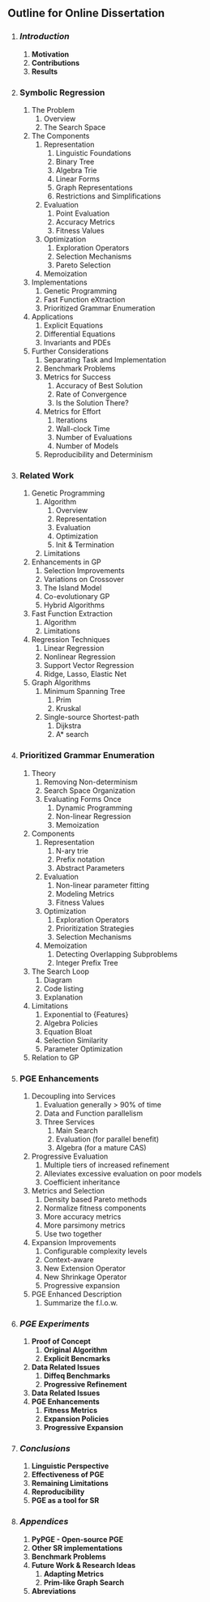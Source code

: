 Outline for Online Dissertation
-------------------------------


1. ### *Introduction*
    1. **Motivation**
    1. **Contributions**
    1. **Results**

1. ### Symbolic Regression
    1. The Problem
        1. Overview
        1. The Search Space
    1. The Components
        1. Representation
            1. Linguistic Foundations
            1. Binary Tree
            1. Algebra Trie
            1. Linear Forms
            1. Graph Representations
            1. Restrictions and Simplifications
        1. Evaluation
            1. Point Evaluation
            1. Accuracy Metrics
            1. Fitness Values
        1. Optimization
            1. Exploration Operators
            1. Selection Mechanisms
            1. Pareto Selection
        1. Memoization
    1. Implementations
        1. Genetic Programming
        1. Fast Function eXtraction
        1. Prioritized Grammar Enumeration
    1. Applications
        1. Explicit Equations
        1. Differential Equations
        1. Invariants and PDEs
    1. Further Considerations
        1. Separating Task and Implementation
        1. Benchmark Problems
        1. Metrics for Success
            1. Accuracy of Best Solution
            1. Rate of Convergence
            1. Is the Solution There?
        1. Metrics for Effort
            1. Iterations
            1. Wall-clock Time
            1. Number of Evaluations
            1. Number of Models
        1. Reproducibility and Determinism

1. ### Related Work
    1. Genetic Programming 
        1. Algorithm 
            1. Overview
            1. Representation
            1. Evaluation
            1. Optimization
            1. Init & Termination
        1. Limitations
    1. Enhancements in GP
        1. Selection Improvements
        1. Variations on Crossover
        1. The Island Model
        1. Co-evolutionary GP
        1. Hybrid Algorithms
    1. Fast Function Extraction
        1. Algorithm
        1. Limitations
    1. Regression Techniques
        1. Linear Regression
        1. Nonlinear Regression
        1. Support Vector Regression
        1. Ridge, Lasso, Elastic Net
    1. Graph Algorithms
        1. Minimum Spanning Tree
            1. Prim
            1. Kruskal
        1. Single-source Shortest-path
            1. Dijkstra
            1. A\* search

1. ### Prioritized Grammar Enumeration
    1. Theory
        1. Removing Non-determinism
        1. Search Space Organization
        1. Evaluating Forms Once
            1. Dynamic Programming
            1. Non-linear Regression
            1. Memoization
    1. Components
        1. Representation
            1. N-ary trie
            1. Prefix notation
            1. Abstract Parameters
        1. Evaluation
            1. Non-linear parameter fitting
            1. Modeling Metrics
            1. Fitness Values
        1. Optimization
            1. Exploration Operators
            1. Prioritization Strategies
            1. Selection Mechanisms
        1. Memoization
            1. Detecting Overlapping Subproblems
            1. Integer Prefix Tree
    1. The Search Loop
        1. Diagram
        1. Code listing
        1. Explanation
    1. Limitations
        1. Exponential to {Features}
        1. Algebra Policies
        1. Equation Bloat
        1. Selection Similarity
        1. Parameter Optimization
    1. Relation to GP

1. ### PGE Enhancements
    1. Decoupling into Services 
        1. Evaluation generally > 90% of time
        1. Data and Function parallelism
        1. Three Services
            1. Main Search
            1. Evaluation (for parallel benefit)
            1. Algebra (for a mature CAS)
    1. Progressive Evaluation
        1. Multiple tiers of increased refinement
        1. Alleviates excessive evaluation on poor models
        1. Coefficient inheritance 
    1. Metrics and Selection
        1. Density based Pareto methods
        1. Normalize fitness components
        1. More accuracy metrics
        1. More parsimony metrics
        1. Use two together
    1. Expansion Improvements
        1. Configurable complexity levels
        1. Context-aware
        1. New Extension Operator
        1. New Shrinkage Operator
        1. Progressive expansion
    1. PGE Enhanced Description
        1. Summarize the f.l.o.w.

1. ### *PGE Experiments*
    1. **Proof of Concept**
        1. **Original Algorithm**
        1. **Explicit Bencmarks**
    1. **Data Related Issues**
        1. **Diffeq Benchmarks**
        1. **Progressive Refinement**
    1. **Data Related Issues**
    1. **PGE Enhancements**
        1. **Fitness Metrics**
        1. **Expansion Policies**
        1. **Progressive Expansion**

1. ### *Conclusions*
    1. **Linguistic Perspective**
    1. **Effectiveness of PGE**
    1. **Remaining Limitations**
    1. **Reproducibility**
    1. **PGE as a tool for SR**

1. ### *Appendices*
    1. **PyPGE - Open-source PGE**
    1. **Other SR implementations**
    1. **Benchmark Problems**
    1. **Future Work & Research Ideas**
        1. **Adapting Metrics**
        1. **Prim-like Graph Search**
    1. **Abreviations**
